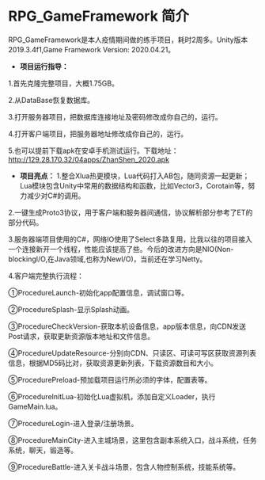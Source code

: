 # RPG_GameFramework 简介
RPG_GameFramework是本人疫情期间做的练手项目，耗时2周多。Unity版本2019.3.4f1,Game Framework Version: 2020.04.21。
- **项目运行指导：**

1.首先克隆完整项目，大概1.75GB。

2.从DataBase恢复数据库。

3.打开服务器项目，把数据库连接地址及密码修改成你自己的，运行。

4.打开客户端项目，把服务器地址修改成你自己的，运行。

5.也可以提前下载apk在安卓手机测试运行。下载地址：http://129.28.170.32/04apps/ZhanShen_2020.apk

- **项目亮点：**
1.整合Xlua热更模块，Lua代码打入AB包，随同资源一起更新；Lua模块包含Unity中常用的数据结构和函数，比如Vector3，Corotain等，努力减少对C#的调用。

2.一键生成Proto3协议，用于客户端和服务器间通信，协议解析部分参考了ET的部分代码。

3.服务器端项目使用的C#，网络IO使用了Select多路复用，比我以往的项目接入一个连接新开一个线程，性能应该提高了些。今后的改进方向是NIO(Non-blockingI/O,在Java领域,也称为NewI/O)，当前还在学习Netty。

4.客户端完整执行流程：

①ProcedureLaunch-初始化app配置信息，调试窗口等。

②ProcedureSplash-显示Splash动画。

③ProcedureCheckVersion-获取本机设备信息，app版本信息，向CDN发送Post请求，获取更新资源版本地址和文件信息。

④ProcedureUpdateResource-分别向CDN、只读区、可读可写区获取资源列表信息，根据MD5码比对，获取资源更新列表，下载资源数目和大小。

⑤ProcedurePreload-预加载项目运行所必须的字体，配置表等。

⑥ProcedureInitLua-初始化Lua虚拟机，添加自定义Loader，执行GameMain.lua。

⑦ProcedureLogin-进入登录/注册场景。

⑧ProcedureMainCity-进入主城场景，这里包含副本系统入口，战斗系统，任务系统，聊天，锻造等。

⑨ProcedureBattle-进入关卡战斗场景，包含人物控制系统，技能系统等。
